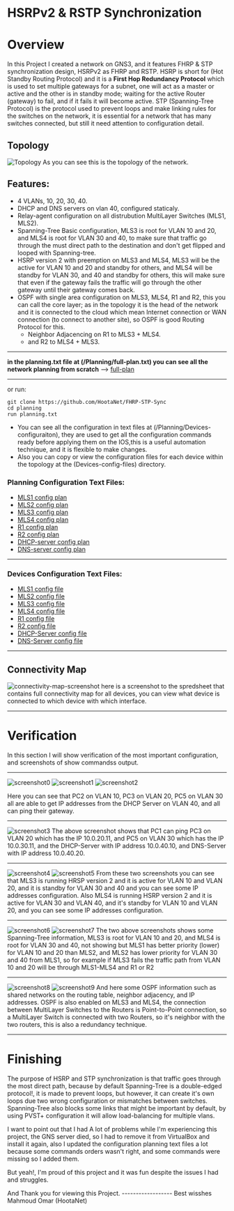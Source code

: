 # HSRPv2 & RSTP Synchronization

# Overview
In this Project I created a network on GNS3, and it features FHRP & STP synchronization design, HSRPv2 as FHRP and RSTP.
HSRP is short for (Hot Standby Routing Protocol) and it is a **First Hop Redundancy Protocol** which is used to set multiple gateways for a subnet, one will act as a master or active and the other is in standby mode; waiting for the active Router (gateway) to fail, and if it fails it will become active.
STP (Spanning-Tree Protocol) is the protocol used to prevent loops and make linking rules for the switches on the network, it is essential for a network that has many switches connected, but still it need attention to configuration detail.
## Topology
![Topology](/topology.png)
As you can see this is the topology of the network.
## Features:
* 4 VLANs, 10, 20, 30, 40.
* DHCP and DNS servers on vlan 40, configured staticaly.
* Relay-agent configuration on all distrubution MultiLayer Switches (MLS1, MLS2).
* Spanning-Tree Basic configuration, MLS3 is root for VLAN 10 and 20, and MLS4 is root for VLAN 30 and 40, to make sure that traffic go through the must direct path to the destination and don't get flipped and looped with Spanning-tree.
* HSRP version 2 with preemption on MLS3 and MLS4, MLS3 will be the active for VLAN 10 and 20 and standby for others, and MLS4 will be standby for VLAN 30, and 40 and standby for others, this will make sure that even if the gateway fails the traffic will go through the other gateway until their gateway comes back.
* OSPF with single area configuration on MLS3, MLS4, R1 and R2, this you can call the core layer; as in the topology it is the head of the network and it is connected to the cloud which mean Internet connection or WAN connection (to connect to another site), so OSPF is good Routing Protocol for this.
    * Neighbor Adjacencing on R1 to MLS3 + MLS4.
    * and R2 to MLS4 + MLS3.
****
**in the planning.txt file at (/Planning/full-plan.txt) you can see all the network planning from scratch**
--> [full-plan](/planning/full-plan.txt)

****
or run:
```git bash
git clone https://github.com/HootaNet/FHRP-STP-Sync
cd planning
run planning.txt
```

* You can see all the configuration in text files at (/Planning/Devices-configuraiton), they are used to get all the configuration commands ready before applying them on the IOS,this is a useful automation technique, and it is flexible to make changes.
* Also you can copy or view the configuration files for each device within the topology at the (Devices-config-files) directory.
### Planning Configuration Text Files:
* [MLS1 config plan](/planning/Devices-Configurations/MLS1.txt)
* [MLS2 config plan](/planning/Devices-Configurations/MLS2.txt)
* [MLS3 config plan](/planning/Devices-Configurations/MLS3.txt)
* [MLS4 config plan](/planning/Devices-Configurations/MLS4.txt)
* [R1 config plan](/Planning/Devices-Configurations/R1.txt)
* [R2 config plan](/Planning/Devices-Configurations/R2.txt)
* [DHCP-server config plan](/Planning/Devices-Configurations/DHCP-Server.txt)
* [DNS-server config plan](/Planning/Devices-Configurations/DNS-Server.txt)
****
### Devices Configuration Text Files:
* [MLS1 config file](/Devices-Config-Files/MLS1-config-file.txt)
* [MLS2 config file](/Devices-Config-Files/MLS2-config-file.txt)
* [MLS3 config file](/Devices-Config-Files/MLS3-config-file.txt)
* [MLS4 config file](/Devices-Config-Files/MLS4-config-file.txt)
* [R1 config file](/Devices-Config-Files/R1-config-file.txt)
* [R2 config file](/Devices-Config-Files/R2-config-file.txt)
* [DHCP-Server config file](/Devices-Config-Files/DHCP-Server-config-file.txt)
* [DNS-Server config file](/Devices-Config-Files/DNS-Server-config-file.txt)
****
## Connectivity Map
![connectivity-map-screenshot](/connectivity-map/screenshot.png)
here is a screenshot to the spredsheet that contains full connectivity map for all devices, you can view what device is connected to which device with which interface.
***
# Verification
In this section I will show verification of the most important configuration, and screenshots of show commandss output.
***
![screenshot0](/Screenshots/0.png)
![screenshot1](/Screenshots/1.png)
![screenshot2](/Screenshots/2.png)

Here you can see that PC2 on VLAN 10, PC3 on VLAN 20, PC5 on VLAN 30 all are able to get IP addresses from the DHCP Server on VLAN 40, and all can ping their gateway.
***
![screenshot3](/Screenshots/3.png)
The above screenshot shows that PC1 can ping PC3 on VLAN 20 which has the IP 10.0.20.11, and PC5 on VLAN 30 which has the IP 10.0.30.11, and the DHCP-Server with IP address 10.0.40.10, and DNS-Server with IP address 10.0.40.20.
***
![screenshot4](/Screenshots/4.png)
![screenshot5](/Screenshots/5.png)
From these two screenshots you can see that MLS3 is running HRSP version 2 and it is active for VLAN 10 and VLAN 20, and it is standby for VLAN 30 and 40 and you can see some IP addresses configuration. Also MLS4 is running HSRP version 2 and it is active for VLAN 30 and VLAN 40, and it's standby for VLAN 10 and VLAN 20, and you can see some IP addresses configuration.
***
![screenshot6](/Screenshots/6.png)
![screenshot7](/Screenshots/7.png)
The two above screenshots shows some Spanning-Tree information, MLS3 is root for VLAN 10 and 20, and MLS4 is root for VLAN 30 and 40, not showing but MLS1 has better priority (lower) for VLAN 10 and 20 than MLS2, and MLS2 has lower priority for VLAN 30 and 40 from MLS1, so for example if MLS3 fails the traffic path from VLAN 10 and 20 will be through MLS1-MLS4 and R1 or R2
***
![screenshot8](/Screenshots/8.png)
![screenshot9](/Screenshots/9.png)
And here some OSPF information such as shared networks on the routing table, neighbor adjacency, and IP addresses. OSPF is also enabled on MLS3 and MLS4, the connection between MultiLayer Switches to the Routers is Point-to-Point connection, so a MultiLayer Switch is connected with two Routers, so it's neighbor with the two routers, this is also a redundancy technique.
***
# Finishing
The purpose of HSRP and STP synchronization is that traffic goes through the most direct path, because by default Spanning-Tree is a double-edged protocol!, it is made to prevent loops, but however, it can create it's own loops due two wrong configuration or mismatches between switches. Spanning-Tree also blocks some links that might be important by default, by using PVST+ configuration it will allow load-balancing for multiple vlans.

I want to point out that I had A lot of problems while I'm experiencing this project, the GNS server died, so I had to remove it from VirtualBox and install it again, also I updated the configuration planning text files a lot because some commands orders wasn't right, and some commands were missing so I added them.

But yeah!, I'm proud of this project and it was fun despite the issues I had and struggles.

And Thank you for viewing this Project.
------------------ Best wisshes Mahmoud Omar (HootaNet)